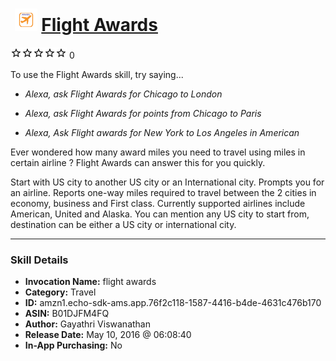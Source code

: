 # &nbsp;<img src="skill_icon" alt="Flight Awards icon" width="36"> [Flight Awards](http://alexa.amazon.com/#skills/amzn1.echo-sdk-ams.app.76f2c118-1587-4416-b4de-4631c476b170)
![0 stars](../../images/ic_star_border_black_18dp_1x.png)![0 stars](../../images/ic_star_border_black_18dp_1x.png)![0 stars](../../images/ic_star_border_black_18dp_1x.png)![0 stars](../../images/ic_star_border_black_18dp_1x.png)![0 stars](../../images/ic_star_border_black_18dp_1x.png) 0

To use the Flight Awards skill, try saying...

* *Alexa, ask Flight Awards for Chicago to London*

* *Alexa, ask Flight Awards for points from Chicago to Paris*

* *Alexa, Ask Flight awards for New York to Los Angeles in American*

Ever wondered how many award miles you need to travel using miles in certain airline ?  Flight Awards can answer this for you quickly.

Start with US city to another US city or an International city. Prompts you for an airline. Reports one-way miles required to travel between the 2 cities in economy, business and First class. Currently supported airlines include American, United and Alaska. You can mention any US city to start from,  destination can be either a US city or international city.

***

### Skill Details

* **Invocation Name:** flight awards
* **Category:** Travel
* **ID:** amzn1.echo-sdk-ams.app.76f2c118-1587-4416-b4de-4631c476b170
* **ASIN:** B01DJFM4FQ
* **Author:** Gayathri Viswanathan
* **Release Date:** May 10, 2016 @ 06:08:40
* **In-App Purchasing:** No
